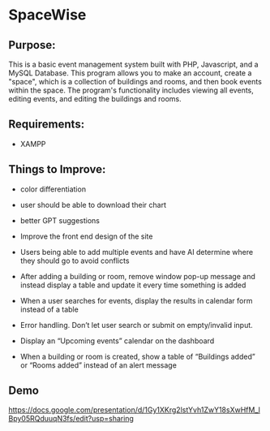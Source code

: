 # SpaceWise

## Purpose:
This is a basic event management system built with PHP, Javascript, and a MySQL Database. This program allows you to make an account, create a "space", which is a collection of buildings and rooms, and then book events within the space. The program's functionality includes viewing all events, editing events, and editing the buildings and rooms.

## Requirements:
- XAMPP

## Things to Improve:
- color differentiation
- user should be able to download their chart
- better GPT suggestions

- Improve the front end design of the site
- Users being able to add multiple events and have AI determine where they should go to avoid conflicts
- After adding a building or room, remove window pop-up message and instead display a table and update it every time something is added
- When a user searches for events, display the results in calendar form instead of a table
- Error handling. Don’t let user search or submit on empty/invalid input. 
- Display an “Upcoming events” calendar on the dashboard
- When a building or room is created, show a table of “Buildings added” or “Rooms added” instead of an alert message

## Demo

https://docs.google.com/presentation/d/1Gy1XKrg2lstYvh1ZwY18sXwHfM_lBpy05RQduuqN3fs/edit?usp=sharing


